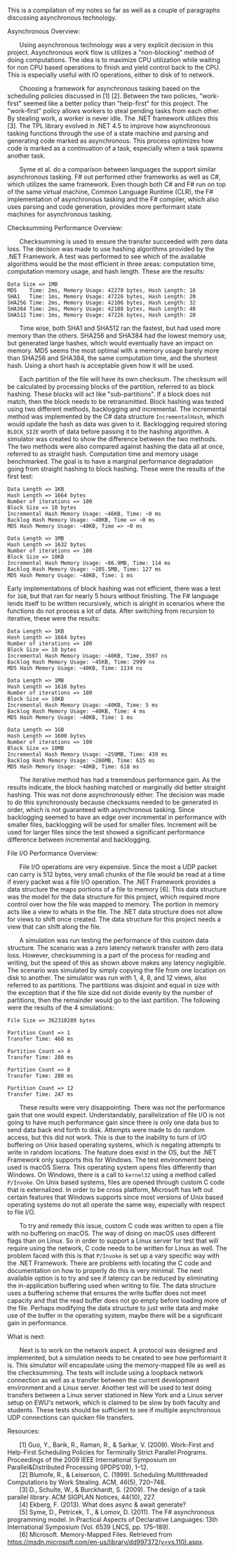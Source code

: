 This is a compilation of my notes so far as well as a couple of paragraphs discussing asynchronous technology.

Asynchronous Overview:

&nbsp;&nbsp;&nbsp;&nbsp;&nbsp;&nbsp; Using asynchronous technology was a very explicit decision in this project. Asynchronous work flow is utilizes a "non-blocking" method of doing computations. The idea is to maximize CPU utilization while waiting for non CPU based operations to finish and yield control back to the CPU. This is especially useful with IO operations, either to disk of to network. 

&nbsp;&nbsp;&nbsp;&nbsp;&nbsp;&nbsp; Choosing a framework for asynchronous tasking based on the scheduling policies discussed in [1] [2]. Between the two policies, "work-first" seemed like a better policy than "help-first" for this project. The "work-first" policy allows workers to steal pending tasks from each other. By stealing work, a worker is never idle. The .NET framework utilizes this [3]. The TPL library evolved in .NET 4.5 to improve how asynchronous tasking functions through the use of a state machine and parsing and generating code marked as asynchronous. This process optimizes how code is marked as a continuation of a task, especially when a task spawns another task.

&nbsp;&nbsp;&nbsp;&nbsp;&nbsp;&nbsp; Syme et al. do a comparison between languages the support similar asynchronous tasking. F# out performed other frameworks as well as C#, which utilizes the same framework. Even though both C# and F# run on top of the same virtual machine, Common Language Runtime (CLR), the F# implementation of asynchronous tasking and the F# compiler, which also uses parsing and code generation, provides more performant state machines for asynchronous tasking. 

Checksumming Performance Overview:

&nbsp;&nbsp;&nbsp;&nbsp;&nbsp;&nbsp; Checksumming is used to ensure the transfer succeeded with zero data loss. The decision was made to use hashing algorithms provided by the .NET Framework. A test was performed to see which of the available algorithms would be the most efficient in three areas: computation time, computation memory usage, and hash length. These are the results:

```
Data Size => 1MB
MD5    Time: 2ms, Memory Usage: 42270 bytes, Hash Length: 16
SHA1   Time: 1ms, Memory Usage: 47226 bytes, Hash Length: 20
SHA256 Time: 2ms, Memory Usage: 42106 bytes, Hash Length: 32
SHA384 Time: 2ms, Memory Usage: 42188 bytes, Hash Length: 48
SHA512 Time: 1ms, Memory Usage: 47226 bytes, Hash Length: 20
```

&nbsp;&nbsp;&nbsp;&nbsp;&nbsp;&nbsp; Time wise, both SHA1 and SHA512 ran the fastest, but had used more memory than the others. SHA256 and SHA384 had the lowest memory use, but generated large hashes, which would eventually have an impact on memory. MD5 seems the most optimal with a memory usage barely more than SHA256 and SHA384, the same computation time, and the shortest hash. Using a short hash is acceptable given how it will be used.

&nbsp;&nbsp;&nbsp;&nbsp;&nbsp;&nbsp; Each partition of the file will have its own checksum. The checksum will be calculated by processing blocks of the partition, referred to as block hashing. These blocks will act like "sub-partitions". If a block does not match, then the block needs to be retransmitted. Block hashing was tested using two different methods, backlogging and incremental. The incremental method was implemented by the C# data structure `IncrementalHash`, which would update the hash as data was given to it. Backlogging required storing `BLOCK_SIZE` worth of data before passing it to the hashing algorithm. A simulator was created to show the difference between the two methods. The two methods were also compared against hashing the data all at once, referred to as straight hash. Computation time and memory usage benchmarked. The goal is to have a marginal performance degradation going from straight hashing to block hashing. These were the results of the first test:

```
Data Length => 1KB
Hash Length => 1664 bytes
Number of iterations => 100
Block Size => 10 bytes
Incremental Hash Memory Usage: ~46KB, Time: ~0 ms
Backlog Hash Memory Usage: ~40KB, Time => ~0 ms
MD5 Hash Memory Usage: ~40KB, Time => ~0 ms

Data Length => 1MB
Hash Length => 1632 bytes
Number of iterations => 100
Block Size => 10KB
Incremental Hash Memory Usage: ~86.9MB, Time: 114 ms
Backlog Hash Memory Usage: ~105.5MB, Time: 127 ms
MD5 Hash Memory Usage: ~40KB, Time: 1 ms
```

Early implementations of block hashing was not efficient, there was a test for `1GB`, but that ran for nearly 5 hours without finishing. The F# language lends itself to be written recursively, which is alright in scenarios where the functions do not process a lot of data. After switching from recursion to iterative, these were the results:

```
Data Length => 1KB
Hash Length => 1664 bytes
Number of iterations => 100
Block Size => 10 bytes
Incremental Hash Memory Usage: ~40KB, Time, 3597 ns
Backlog Hash Memory Usage: ~45KB, Time: 2999 ns
MD5 Hash Memory Usage: ~40KB, Time: 1134 ns

Data Length => 1MB
Hash Length => 1616 bytes
Number of iterations => 100
Block Size => 10KB
Incremental Hash Memory Usage: ~40KB, Time: 5 ms
Backlog Hash Memory Usage: ~40KB, Time: 4 ms
MD5 Hash Memory Usage: ~40KB, Time: 1 ms

Data Length => 1GB
Hash Length => 1600 bytes
Number of iterations => 100
Block Size => 10MB
Incremental Hash Memory Usage: ~259MB, Time: 439 ms
Backlog Hash Memory Usage: ~286MB, Time: 615 ms
MD5 Hash Memory Usage: ~40KB, Time: 618 ms
```

&nbsp;&nbsp;&nbsp;&nbsp;&nbsp;&nbsp; The iterative method has had a tremendous performance gain. As the results indicate, the block hashing matched or marginally did better straight hashing. This was not done asynchronously either. The decision was made to do this synchronously because checksums needed to be generated in order, which is not guaranteed with asynchronous tasking. Since backlogging seemed to have an edge over incremental in performance with smaller files, backlogging will be used for smaller files. Increment will be used for larger files since the test showed a significant performance difference between incremental and backlogging.

File I/O Performance Overview:

&nbsp;&nbsp;&nbsp;&nbsp;&nbsp;&nbsp; File I/O operations are very expensive. Since the most a UDP packet can carry is 512 bytes, very small chunks of the file would be read at a time if every packet was a file I/O operation. The .NET Framework provides a data structure the maps portions of a file to memory [6]. This data structure was the model for the data structure for this project, which required more control over how the file was mapped to memory. The portion in memory acts like a view to whats in the file. The .NET data structure does not allow for views to shift once created. The data structure for this project needs a view that can shift along the file.

&nbsp;&nbsp;&nbsp;&nbsp;&nbsp;&nbsp; A simulation was run testing the performance of this custom data structure. The scenario was a zero latency network transfer with zero data loss. However, checksumming is a part of the process for reading and writing, but the speed of this as shown above makes any latency negligible. The scenario was simulated by simply copying the file from one location on disk to another. The simulator was run with 1, 4, 8, and 12 views, also referred to as partitions. The partitions was disjoint and equal in size with the exception that if the file size did not divide evenly by the number of partitions, then the remainder would go to the last partition. The following were the results of the 4 simulations:

```
File Size => 362310289 bytes

Partition Count => 1
Transfer Time: 468 ms

Partition Count => 4
Transfer Time: 280 ms

Partition Count => 8
Transfer Time: 280 ms

Partition Count => 12
Transfer Time: 247 ms
```

&nbsp;&nbsp;&nbsp;&nbsp;&nbsp;&nbsp; These results were very disappointing. There was not the performance gain that one would expect. Understandably, parallelization of file I/O is not going to have much performance gain since there is only one data bus to send data back end forth to disk. Attempts were made to do random access, but this did not work. This is due to the inability to turn of I/O buffering on Unix based operating systems, which is negating attempts to write in random locations. The feature does exist in the OS, but the .NET Framework only supports this for Windows. The test environment being used is macOS Sierra. This operating system opens files differently than Windows. On Windows, there is a call to `kernel32` using a method called `P/Invoke`. On Unix based systems, files are opened through custom C code that is externalized. In order to be cross platform, Microsoft has left out certain features that Windows supports since most versions of Unix based operating systems do not all operate the same way, especially with respect to file I/O.

&nbsp;&nbsp;&nbsp;&nbsp;&nbsp;&nbsp; To try and remedy this issue, custom C code was written to open a file with no buffering on macOS. The way of doing on macOS uses different flags than on Linux. So in order to support a Linux server for test that will require using the network, C code needs to be written for Linux as well. The problem faced with this is that `P/Invoke` is set up a vary specific way with the .NET Framework. There are problems with locating the C code and documentation on how to properly do this is very minimal. The next available option is to try and see if latency can be reduced by eliminating the in-application buffering used when writing to file. The data structure uses a buffering scheme that ensures the write buffer does not meet capacity and that the read buffer does not go empty before loading more of the file. Perhaps modifying the data structure to just write data and make use of the buffer in the operating system, maybe there will be a significant gain in performance.

What is next:

&nbsp;&nbsp;&nbsp;&nbsp;&nbsp;&nbsp; Next is to work on the network aspect. A protocol was designed and implemented, but a simulation needs to be created to see how performant it is. This simulator will encapsulate using the memory-mapped file as well as the checksumming. The tests will include using a loopback network connection as well as a transfer between the current development environment and a Linux server. Another test will be used to test doing transfers between a Linux server stationed in New York and a Linux server setup on EWU's network, which is claimed to be slow by both faculty and students. These tests should be sufficient to see if multiple asynchronous UDP connections can quicken file transfers.

Resources:

&nbsp;&nbsp;&nbsp;&nbsp;&nbsp;&nbsp; [1] Guo, Y., Barik, R., Raman, R., & Sarkar, V. (2009). Work-First and Help-First Scheduling Policies for Terminally Strict Parallel Programs. Proceedings of the 2009 IEEE International Symposium on Parallel&Distributed Processing (IPDPS’09), 1–12.  <br/>
&nbsp;&nbsp;&nbsp;&nbsp;&nbsp;&nbsp; [2] Blumofe, R., & Leiserson, C. (1999). Scheduling Multithreaded Computations by Work Stealing. ACM, 46(5), 720–748. <br />
&nbsp;&nbsp;&nbsp;&nbsp;&nbsp;&nbsp; [3] D., Schulte, W., & Burckhardt, S. (2009). The design of a task parallel library. ACM SIGPLAN Notices, 44(10), 227. <br />
&nbsp;&nbsp;&nbsp;&nbsp;&nbsp;&nbsp; [4] Ekberg, F. (2013). What does async & await generate? <br />
&nbsp;&nbsp;&nbsp;&nbsp;&nbsp;&nbsp; [5] Syme, D., Petricek, T., & Lomov, D. (2011). The F# asynchronous programming model. In Practical Aspects of Declarative Languages: 13th International Symposium (Vol. 6539 LNCS, pp. 175–189). <br />
&nbsp;&nbsp;&nbsp;&nbsp;&nbsp;&nbsp; [6] Microsoft. Memory-Mapped Files. Retrieved from https://msdn.microsoft.com/en-us/library/dd997372(v=vs.110).aspx.

